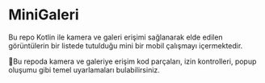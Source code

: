 # MiniGaleri
Bu repo Kotlin ile kamera ve galeri erişimi sağlanarak elde edilen görüntülerin bir listede tutulduğu mini bir mobil çalışmayı içermektedir. <br>

📌Bu repoda kamera ve galeriye erişim kod parçaları, izin kontrolleri, popup oluşumu gibi temel uyarlamaları bulabilirsiniz. 
